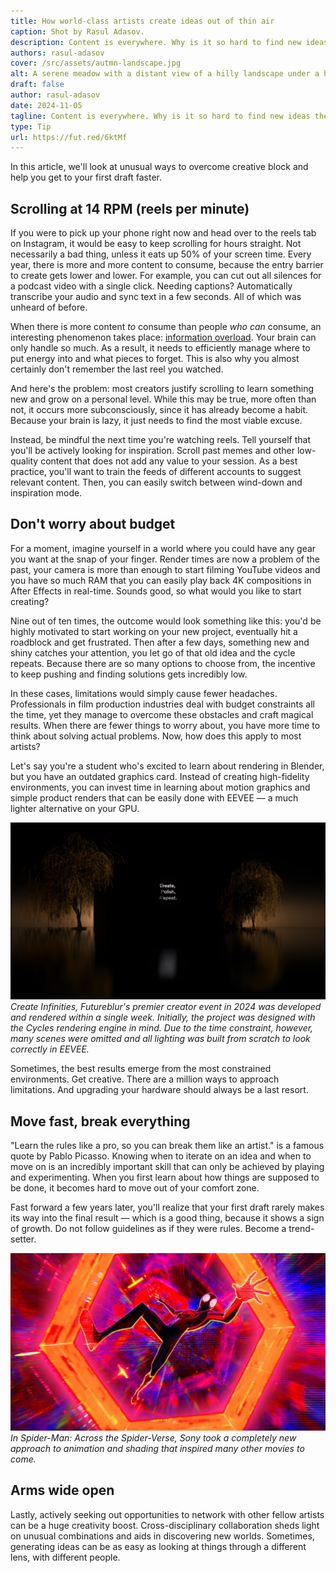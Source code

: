 ```yaml
---
title: How world-class artists create ideas out of thin air
caption: Shot by Rasul Adasov.
description: Content is everywhere. Why is it so hard to find new ideas then?
authors: rasul-adasov
cover: /src/assets/autmn-landscape.jpg
alt: A serene meadow with a distant view of a hilly landscape under a hazy sky.
draft: false
author: rasul-adasov
date: 2024-11-05
tagline: Content is everywhere. Why is it so hard to find new ideas then?
type: Tip
url: https://fut.red/6ktMf
---
```


In this article, we'll look at unusual ways to overcome creative block and help you get to your first draft faster.

## Scrolling at 14 RPM (reels per minute)

If you were to pick up your phone right now and head over to the reels tab on Instagram, it would be easy to keep scrolling for hours straight. Not necessarily a bad thing, unless it eats up 50% of your screen time. Every year, there is more and more content to consume, because the entry barrier to create gets lower and lower. For example, you can cut out all silences for a podcast video with a single click. Needing captions? Automatically transcribe your audio and sync text in a few seconds. All of which was unheard of before.

When there is more content *to* consume than people *who can* consume, an interesting phenomenon takes place: [information overload](https://en.wikipedia.org/wiki/Information_overload). Your brain can only handle so much. As a result, it needs to efficiently manage where to put energy into and what pieces to forget. This is also why you almost certainly don't remember the last reel you watched.

And here's the problem: most creators justify scrolling to learn something new and grow on a personal level. While this may be true, more often than not, it occurs more subconsciously, since it has already become a habit. Because your brain is lazy, it just needs to find the most viable excuse.

Instead, be mindful the next time you're watching reels. Tell yourself that you'll be actively looking for inspiration. Scroll past memes and other low-quality content that does not add any value to your session. As a best practice, you'll want to train the feeds of different accounts to suggest relevant content. Then, you can easily switch between wind-down and inspiration mode.

## Don't worry about budget

For a moment, imagine yourself in a world where you could have any gear you want at the snap of your finger. Render times are now a problem of the past, your camera is more than enough to start filming YouTube videos and you have so much RAM that you can easily play back 4K compositions in After Effects in real-time. Sounds good, so what would you like to start creating?

Nine out of ten times, the outcome would look something like this: you'd be highly motivated to start working on your new project, eventually hit a roadblock and get frustrated. Then after a few days, something new and shiny catches your attention, you let go of that old idea and the cycle repeats. Because there are so many options to choose from, the incentive to keep pushing and finding solutions gets incredibly low. 

In these cases, limitations would simply cause fewer headaches. Professionals in film production industries deal with budget constraints all the time, yet they manage to overcome these obstacles and craft magical results. When there are fewer things to worry about, you have more time to think about solving actual problems. Now, how does this apply to most artists?

Let's say you're a student who's excited to learn about rendering in Blender, but you have an outdated graphics card. Instead of creating high-fidelity environments, you can invest time in learning about motion graphics and simple product renders that can be easily done with EEVEE — a much lighter alternative on your GPU. 

![A large display in a warmly lit interior between two trees.](src/assets/museum.jpeg)
*Create Infinities, Futureblur's premier creator event in 2024 was developed and rendered within a single week. Initially, the project was designed with the Cycles rendering engine in mind. Due to the time constraint, however, many scenes were omitted and all lighting was built from scratch to look correctly in EEVEE.*

Sometimes, the best results emerge from the most constrained environments. Get creative. There are a million ways to approach limitations. And upgrading your hardware should always be a last resort.

## Move fast, break everything

"Learn the rules like a pro, so you can break them like an artist." is a famous quote by Pablo Picasso. Knowing when to iterate on an idea and when to move on is an incredibly important skill that can only be achieved by playing and experimenting. When you first learn about how things are supposed to be done, it becomes hard to move out of your comfort zone.

Fast forward a few years later, you'll realize that your first draft rarely makes its way into the final result — which is a good thing, because it shows a sign of growth. Do not follow guidelines as if they were rules. Become a trend-setter.

![Still frame from the animated movie of Spider-Man: Across the Spider-Verse.](src/assets/spider-man-across-the-spider-verse.webp)
*In Spider-Man: Across the Spider-Verse, Sony took a completely new approach to animation and shading that inspired many other movies to come.*

## Arms wide open

Lastly, actively seeking out opportunities to network with other fellow artists can be a huge creativity boost. Cross-disciplinary collaboration sheds light on unusual combinations and aids in discovering new worlds. Sometimes, generating ideas can be as easy as looking at things through a different lens, with different people.

